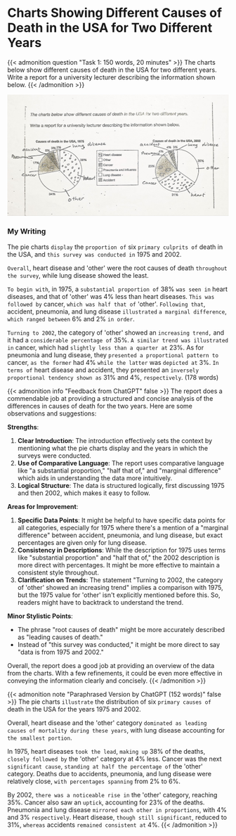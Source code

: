 # Charts Showing Different Causes of Death in the USA for Two Different Years


{{< admonition question "Task 1: 150 words, 20 minutes" >}}
The charts below show different causes of death in the USA for two different years. Write a report for a university lecturer describing the information shown below.
{{< /admonition >}}

![Chart](ielts-pie-causes-of-death-in-the-usa.jpeg "Causes of Death in the USA")

### My Writing

The pie charts `display` the `proportion of` six `primary culprits of` death in the USA, and `this survey was conducted in` 1975 and 2002.

`Overall`, heart disease and 'other' were the root causes of death `throughout the survey`, while lung disease showed the least.

`To begin with`, in 1975, a `substantial proportion of` 38% `was seen in` heart diseases, and that of 'other' was 4% less than heart diseases. `This was followed by` cancer, `which was half that of` 'other'. `Following that`, accident, pneumonia, and lung disease `illustrated` `a marginal difference`, `which ranged between` 6% and 2% `in order`.

`Turning to 2002`, the category of 'other' showed an `increasing trend,` and it had a `considerable percentage of` 35%. `A similar trend was illustrated in` cancer, which had `slightly less than a quarter at` 23%. As for pneumonia and lung disease, they `presented a proportional pattern to` cancer, `as the former` had 4% `while the latter` was `depicted at` 3%. `In terms of` heart disease and accident, they presented an `inversely proportional tendency shown as` 31% and 4%, `respectively`. (178 words)

{{< admonition info "Feedback from ChatGPT" false >}}
The report does a commendable job at providing a structured and concise analysis of the differences in causes of death for the two years. Here are some observations and suggestions:

**Strengths**:
1. **Clear Introduction**: The introduction effectively sets the context by mentioning what the pie charts display and the years in which the surveys were conducted.
2. **Use of Comparative Language**: The report uses comparative language like "a substantial proportion," "half that of," and "marginal difference" which aids in understanding the data more intuitively.
3. **Logical Structure**: The data is structured logically, first discussing 1975 and then 2002, which makes it easy to follow.

**Areas for Improvement**:
1. **Specific Data Points**: It might be helpful to have specific data points for all categories, especially for 1975 where there's a mention of a "marginal difference" between accident, pneumonia, and lung disease, but exact percentages are given only for lung disease.
2. **Consistency in Descriptions**: While the description for 1975 uses terms like "substantial proportion" and "half that of," the 2002 description is more direct with percentages. It might be more effective to maintain a consistent style throughout.
3. **Clarification on Trends**: The statement "Turning to 2002, the category of 'other' showed an increasing trend" implies a comparison with 1975, but the 1975 value for 'other' isn't explicitly mentioned before this. So, readers might have to backtrack to understand the trend. 

**Minor Stylistic Points**:
- The phrase "root causes of death" might be more accurately described as "leading causes of death."
- Instead of "this survey was conducted," it might be more direct to say "data is from 1975 and 2002."

Overall, the report does a good job at providing an overview of the data from the charts. With a few refinements, it could be even more effective in conveying the information clearly and concisely.
{{< /admonition >}}

{{< admonition note "Paraphrased Version by ChatGPT (152 words)" false >}}
The pie charts `illustrate` the distribution of six `primary causes of` death in the USA for the years 1975 and 2002.

Overall, heart disease and the 'other' category `dominated as leading causes of mortality during these years`, with lung disease accounting for `the smallest portion`.

In 1975, heart diseases `took the lead`, `making up` 38% of the deaths, `closely followed by` the 'other' category at 4% less. Cancer was the next `significant cause`, `standing at half the percentage of` the 'other' category. Deaths due to accidents, pneumonia, and lung disease were relatively close, `with percentages spanning` from 2% to 6%.

By 2002, `there was a noticeable rise in` the 'other' category, reaching 35%. Cancer also saw an `uptick`, accounting for 23% of the deaths. Pneumonia and lung disease `mirrored each other in proportions`, with 4% and 3% `respectively`. Heart disease, `though still significant`, reduced to 31%, `whereas` accidents `remained consistent at` 4%.
{{< /admonition >}}
